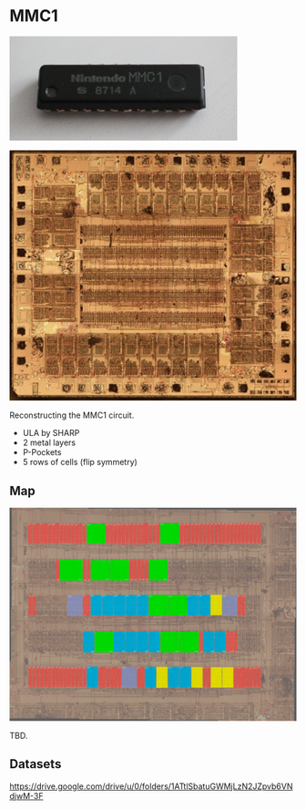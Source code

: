 # MMC1

![package.jpg](imgstore/package.jpg)

![MMC1A_Fused_sm.jpg](imgstore/MMC1A_Fused_sm.jpg)

Reconstructing the MMC1 circuit.

- ULA by SHARP
- 2 metal layers
- P-Pockets
- 5 rows of cells (flip symmetry)

## Map

![map.jpg](imgstore/map.jpg)

TBD.

## Datasets

https://drive.google.com/drive/u/0/folders/1ATtlSbatuGWMjLzN2JZpvb6VNdjwM-3F
